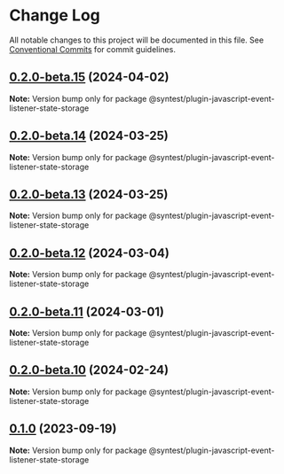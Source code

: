 # Change Log

All notable changes to this project will be documented in this file.
See [Conventional Commits](https://conventionalcommits.org) for commit guidelines.

## [0.2.0-beta.15](https://github.com/syntest-framework/syntest-javascript/compare/@syntest/plugin-javascript-event-listener-state-storage@0.2.0-beta.14...@syntest/plugin-javascript-event-listener-state-storage@0.2.0-beta.15) (2024-04-02)

**Note:** Version bump only for package @syntest/plugin-javascript-event-listener-state-storage

## [0.2.0-beta.14](https://github.com/syntest-framework/syntest-javascript/compare/@syntest/plugin-javascript-event-listener-state-storage@0.2.0-beta.13...@syntest/plugin-javascript-event-listener-state-storage@0.2.0-beta.14) (2024-03-25)

**Note:** Version bump only for package @syntest/plugin-javascript-event-listener-state-storage

## [0.2.0-beta.13](https://github.com/syntest-framework/syntest-javascript/compare/@syntest/plugin-javascript-event-listener-state-storage@0.2.0-beta.12...@syntest/plugin-javascript-event-listener-state-storage@0.2.0-beta.13) (2024-03-25)

**Note:** Version bump only for package @syntest/plugin-javascript-event-listener-state-storage

## [0.2.0-beta.12](https://github.com/syntest-framework/syntest-javascript/compare/@syntest/plugin-javascript-event-listener-state-storage@0.2.0-beta.11...@syntest/plugin-javascript-event-listener-state-storage@0.2.0-beta.12) (2024-03-04)

**Note:** Version bump only for package @syntest/plugin-javascript-event-listener-state-storage

## [0.2.0-beta.11](https://github.com/syntest-framework/syntest-javascript/compare/@syntest/plugin-javascript-event-listener-state-storage@0.2.0-beta.10...@syntest/plugin-javascript-event-listener-state-storage@0.2.0-beta.11) (2024-03-01)

**Note:** Version bump only for package @syntest/plugin-javascript-event-listener-state-storage

## [0.2.0-beta.10](https://github.com/syntest-framework/syntest-javascript/compare/@syntest/plugin-javascript-event-listener-state-storage@0.2.0-beta.9...@syntest/plugin-javascript-event-listener-state-storage@0.2.0-beta.10) (2024-02-24)

**Note:** Version bump only for package @syntest/plugin-javascript-event-listener-state-storage

## [0.1.0](https://github.com/syntest-framework/syntest-javascript/compare/@syntest/plugin-javascript-event-listener-state-storage@0.1.0-beta.1...@syntest/plugin-javascript-event-listener-state-storage@0.1.0) (2023-09-19)

**Note:** Version bump only for package @syntest/plugin-javascript-event-listener-state-storage
